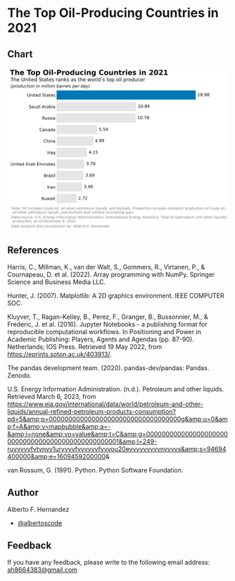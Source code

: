 
# The Top Oil-Producing Countries in 2021

## Chart

![](my_plot_v3.jpg)

## References

Harris, C., Millman, K., van der Walt, S., Gommers, R., Virtanen, P., & Cournapeau, D. et al. (2022). Array programming with NumPy. Springer Science and Business Media LLC. 

Hunter, J. (2007). Matplotlib: A 2D graphics environment. IEEE COMPUTER SOC. 

Kluyver, T., Ragan-Kelley, B., Perez, F., Granger, B., Bussonnier, M., & Frederic, J. et al. (2016). Jupyter Notebooks - a publishing format for reproducible computational workflows. In Positioning and Power in Academic Publishing: Players, Agents and Agendas (pp. 87-90). Netherlands; IOS Press. Retrieved 19 May 2022, from https://eprints.soton.ac.uk/403913/. 

The pandas development team. (2020). pandas-dev/pandas: Pandas. Zenodo. 

U.S. Energy Information Administration. (n.d.). Petroleum and other liquids. Retrieved March 6, 2023, from https://www.eia.gov/international/data/world/petroleum-and-other-liquids/annual-refined-petroleum-products-consumption?pd=5&amp;p=0000000000000000000000000000000000g&amp;u=0&amp;f=A&amp;v=mapbubble&amp;a=-&amp;i=none&amp;vo=value&amp;t=C&amp;g=00000000000000000000000000000000000000000000000001&amp;l=249-ruvvvvvfvtvnvv1urvvvvfvvvvvvfvvvou20evvvvvvvvvnvvvvs&amp;s=94694400000&amp;e=1609459200000&amp; 

van Rossum, G. (1991). Python. Python Software Foundation. 

## Author

Alberto F. Hernandez

- [@albertoscode](https://github.com/albertoscode)

## Feedback

If you have any feedback, please write to the following email address: ah8664383@gmail.com

